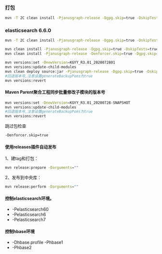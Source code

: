 ### 打包
```bash
mvn -T 2C clean install -Pjanusgraph-release -Dgpg.skip=true -DskipTests=true -Dtest.skip.tp=true -Drat.skip=true
```
### elasticsearch 6.6.0
```bash
mvn -T 2C clean install -Pjanusgraph-release -Dgpg.skip=true -DskipTests=true -Dtest.skip.tp=true -Drat.skip=true -Pelasticsearch6 -Dhbase.profile -Phbase1 -Delasticsearch.version=6.6.0

mvn clean install -Pjanusgraph-release -Dgpg.skip=true -DskipTests=true -Dtest.skip.tp=true -Drat.skip=true -Pelasticsearch6 -Dhbase.profile -Phbase1 -Delasticsearch.version=6.6.0 -Dmaven.javadoc.skip=true
mvn clean install -Pjanusgraph-release -Denforcer.skip=true -Dgpg.skip=true -DskipTests=true -Dtest.skip.tp=true -Drat.skip=true -Pelasticsearch6 -Delasticsearch.version=6.6.0 -Dmaven.javadoc.skip=true
```
```bash
mvn versions:set -DnewVersion=KGYY_R3.01_2020072801
mvn versions:update-child-modules
mvn clean deploy source:jar -Pjanusgraph-release -Dgpg.skip=true -DskipTests=true -Dtest.skip.tp=true -Drat.skip=true -Pelasticsearch6 -Dhbase.profile -Phbase1 -Delasticsearch.version=6.6.0
#回退版本号,注意设置generateBackupPoms为true
mvn versions:revert
```
#### Maven Parent聚合工程同步批量修改子模块的版本号
```bash
mvn versions:set -DnewVersion=KGYY_R3.01_20200728-SNAPSHOT
mvn versions:update-child-modules
#回退版本号,注意设置generateBackupPoms为true
mvn versions:revert
```
跳过包检查
```bash
-Denforcer.skip=true
```
#### 使用releases插件自动发布
1、建tag和打包：
```bash
mvn release:prepare -Darguments=""
```
2、发布到中央库：
```bash
mvn release:perform -Darguments=""
```
#### 控制elasticsearch环境。
* -Pelasticsearch60
* -Pelasticsearch6
* -Pelasticsearch7
#### 控制hbase环境
* -Dhbase.profile -Phbase1
* -Phbase2
